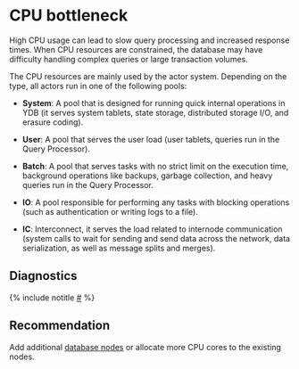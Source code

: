# CPU bottleneck

High CPU usage can lead to slow query processing and increased response times. When CPU resources are constrained, the database may have difficulty handling complex queries or large transaction volumes.

The CPU resources are mainly used by the actor system. Depending on the type, all actors run in one of the following pools:

- **System**: A pool that is designed for running quick internal operations in YDB (it serves system tablets, state storage, distributed storage I/O, and erasure coding).

- **User**: A pool that serves the user load (user tablets, queries run in the Query Processor).

- **Batch**: A pool that serves tasks with no strict limit on the execution time, background operations like backups, garbage collection, and heavy queries run in the Query Processor.

- **IO**: A pool responsible for performing any tasks with blocking operations (such as authentication or writing logs to a file).

- **IC**: Interconnect, it serves the load related to internode communication (system calls to wait for sending and send data across the network, data serialization, as well as message splits and merges).

## Diagnostics

<!-- The include is added to allow partial overrides in overlays  -->
{% include notitle [#](_includes/cpu-bottleneck.md) %}

<!-- If the spikes on these charts align, the increased latencies may be related to the higher number of rows being read from the database. In this case, the available database nodes might not be sufficient to handle the increased load. -->

## Recommendation

Add additional [database nodes](../../../../concepts/glossary.md#database-node) or allocate more CPU cores to the existing nodes.
